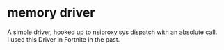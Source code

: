 # memory driver
A simple driver, hooked up to nsiproxy.sys dispatch with an absolute call.  
I used this Driver in Fortnite in the past.